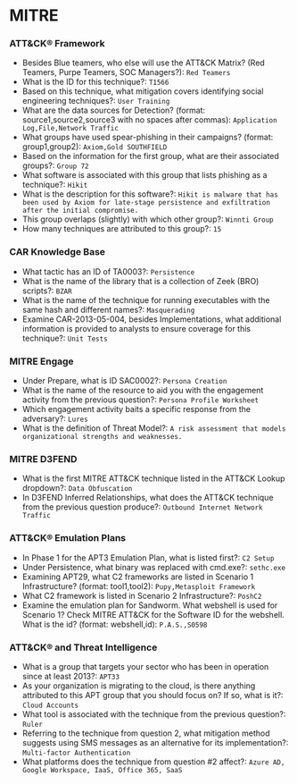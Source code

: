# MITRE

### ATT&CK® Framework

- Besides Blue teamers, who else will use the ATT&CK Matrix? (Red Teamers, Purpe Teamers, SOC Managers?): `Red Teamers` <br />
- What is the ID for this technique?: `T1566` <br />
- Based on this technique, what mitigation covers identifying social engineering techniques?: `User Training` <br />
- What are the data sources for Detection? (format: source1,source2,source3 with no spaces after commas): `Application Log,File,Network Traffic` <br />
- What groups have used spear-phishing in their campaigns? (format: group1,group2): `Axiom,Gold SOUTHFIELD` <br />
- Based on the information for the first group, what are their associated groups?: `Group 72` <br />
- What software is associated with this group that lists phishing as a technique?: `Hikit` <br />
- What is the description for this software?: `Hikit is malware that has been used by Axiom for late-stage persistence and exfiltration after the initial compromise.` <br />
- This group overlaps (slightly) with which other group?: `Winnti Group` <br />
- How many techniques are attributed to this group?: `15` <br />

### CAR Knowledge Base
- What tactic has an ID of TA0003?: `Persistence` <br />
- What is the name of the library that is a collection of Zeek (BRO) scripts?: `BZAR` <br />
- What is the name of the technique for running executables with the same hash and different names?: `Masquerading` <br />
- Examine CAR-2013-05-004, besides Implementations, what additional information is provided to analysts to ensure coverage for this technique?: `Unit Tests` <br />

### MITRE Engage
- Under Prepare, what is ID SAC0002?: `Persona Creation` <br />
- What is the name of the resource to aid you with the engagement activity from the previous question?: `Persona Profile Worksheet` <br />
- Which engagement activity baits a specific response from the adversary?: `Lures` <br />
- What is the definition of Threat Model?: `A risk assessment that models organizational strengths and weaknesses.` <br />

### MITRE D3FEND
- What is the first MITRE ATT&CK technique listed in the ATT&CK Lookup dropdown?: `Data Obfuscation` <br />
- In D3FEND Inferred Relationships, what does the ATT&CK technique from the previous question produce?: `Outbound Internet Network Traffic` <br />

### ATT&CK® Emulation Plans
- In Phase 1 for the APT3 Emulation Plan, what is listed first?: `C2 Setup` <br />
- Under Persistence, what binary was replaced with cmd.exe?: `sethc.exe` <br />
- Examining APT29, what  C2 frameworks are listed in Scenario 1 Infrastructure? (format: tool1,tool2): `Pupy,Metasploit Framework` <br />
- What C2 framework is listed in Scenario 2 Infrastructure?: `PoshC2` <br />
- Examine the emulation plan for Sandworm. What webshell is used for Scenario 1? Check MITRE ATT&CK for the Software ID for the webshell. What is the id? (format: webshell,id): `P.A.S.,S0598` <br />

### ATT&CK® and Threat Intelligence
- What is a group that targets your sector who has been in operation since at least 2013?: `APT33` <br />
- As your organization is migrating to the cloud, is there anything attributed to this APT group that you should focus on? If so, what is it?: `Cloud Accounts` <br />
- What tool is associated with the technique from the previous question?: `Ruler` <br />
- Referring to the technique from question 2, what mitigation method suggests using SMS messages as an alternative for its implementation?: `Multi-factor Authentication` <br />
- What platforms does the technique from question #2 affect?: `Azure AD, Google Workspace, IaaS, Office 365, SaaS` <br />

 
